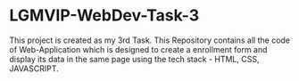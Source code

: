 # LGMVIP-WebDev-Task-3

This project is created as my 3rd Task. This Repository contains all the code of Web-Application which is designed to create a enrollment form and display its data in the same page using the tech stack - HTML, CSS, JAVASCRIPT.
